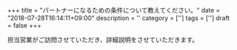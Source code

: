 +++
title = "パートナーになるための条件について教えてください。"
date = "2018-07-28T16:14:11+09:00"
description = ''
category = ['']
tags = ['']
draft = false
+++

担当営業がご訪問させていただき、詳細説明をさせていただきます。

